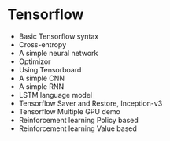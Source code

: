 # Tensorflow
* Basic Tensorflow syntax
* Cross-entropy
* A simple neural network
* Optimizor
* Using Tensorboard
* A simple CNN
* A simple RNN
* LSTM language model
* Tensorflow Saver and Restore, Inception-v3
* Tensorflow Multiple GPU demo
* Reinforcement learning Policy based
* Reinforcement learning Value based
